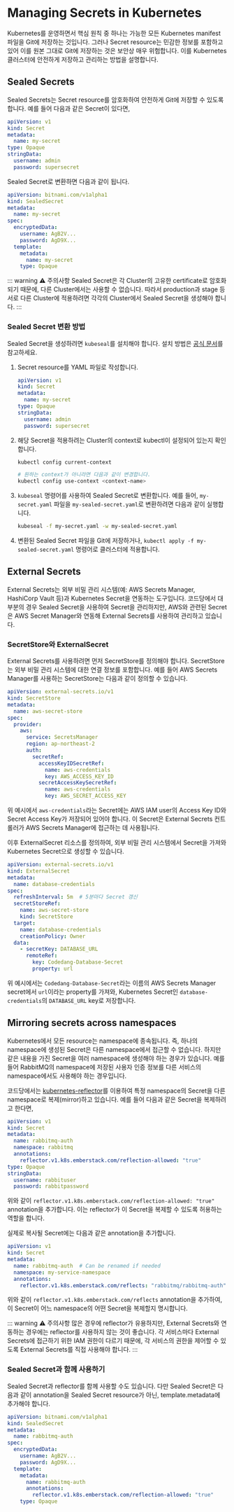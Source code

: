 # Managing Secrets in Kubernetes

Kubernetes를 운영하면서 핵심 원칙 중 하나는 가능한 모든 Kubernetes manifest 파일을 Git에 저장하는 것입니다.
그러나 Secret resource는 민감한 정보를 포함하고 있어 이를 원본 그대로 Git에 저장하는 것은 보안상 매우 위험합니다.
이를 Kubernetes 클러스터에 안전하게 저장하고 관리하는 방법을 설명합니다.

## Sealed Secrets

Sealed Secrets는 Secret resource를 암호화하여 안전하게 Git에 저장할 수 있도록 합니다.
예를 들어 다음과 같은 Secret이 있다면,

```yaml
apiVersion: v1
kind: Secret
metadata:
  name: my-secret
type: Opaque
stringData:
  username: admin
  password: supersecret
```

Sealed Secret로 변환하면 다음과 같이 됩니다.

```yaml
apiVersion: bitnami.com/v1alpha1
kind: SealedSecret
metadata:
  name: my-secret
spec:
  encryptedData:
    username: AgB2V...
    password: AgD9X...
  template:
    metadata:
      name: my-secret
    type: Opaque
```

::: warning ⚠️ 주의사항
Sealed Secret은 각 Cluster의 고유한 certificate로 암호화되기 때문에, 다른 Cluster에서는 사용할 수 없습니다.
따라서 production과 stage 등 서로 다른 Cluster에 적용하려면 각각의 Cluster에서 Sealed Secret을 생성해야 합니다.
:::

### Sealed Secret 변환 방법

Sealed Secret을 생성하려면 `kubeseal`를 설치해야 합니다.
설치 방법은 [공식 문서](https://github.com/bitnami-labs/sealed-secrets?tab=readme-ov-file#kubeseal)를 참고하세요.

1. Secret resource를 YAML 파일로 작성합니다.
   ```yaml
   apiVersion: v1
   kind: Secret
   metadata:
     name: my-secret
   type: Opaque
   stringData:
     username: admin
     password: supersecret
   ```
2. 해당 Secret을 적용하려는 Cluster의 context로 kubectl이 설정되어 있는지 확인합니다.
   ```bash
   kubectl config current-context

   # 원하는 context가 아니라면 다음과 같이 변경합니다.
   kubectl config use-context <context-name>
   ```
3. `kubeseal` 명령어를 사용하여 Sealed Secret로 변환합니다. 예를 들어, `my-secret.yaml` 파일을 `my-sealed-secret.yaml`로 변환하려면 다음과 같이 실행합니다.

   ```bash
   kubeseal -f my-secret.yaml -w my-sealed-secret.yaml
   ```
4. 변환된 Sealed Secret 파일을 Git에 저장하거나, `kubectl apply -f my-sealed-secret.yaml` 명령어로 클러스터에 적용합니다.

## External Secrets

External Secrets는 외부 비밀 관리 시스템(예: AWS Secrets Manager, HashiCorp Vault 등)과 Kubernetes Secret을 연동하는 도구입니다.
코드당에서 대부분의 경우 Sealed Secret을 사용하여 Secret을 관리하지만, AWS와 관련된 Secret은 AWS Secret Manager와 연동해 External Secrets를 사용하여 관리하고 있습니다.

### SecretStore와 ExternalSecret

External Secrets를 사용하려면 먼저 SecretStore를 정의해야 합니다.
SecretStore는 외부 비밀 관리 시스템에 대한 연결 정보를 포함합니다.
예를 들어 AWS Secrets Manager를 사용하는 SecretStore는 다음과 같이 정의할 수 있습니다.

```yaml
apiVersion: external-secrets.io/v1
kind: SecretStore
metadata:
  name: aws-secret-store
spec:
  provider:
    aws:
      service: SecretsManager
      region: ap-northeast-2
      auth:
        secretRef:
          accessKeyIDSecretRef:
            name: aws-credentials
            key: AWS_ACCESS_KEY_ID
          secretAccessKeySecretRef:
            name: aws-credentials
            key: AWS_SECRET_ACCESS_KEY
```

위 예시에서 `aws-credentials`라는 Secret에는 AWS IAM user의 Access Key ID와 Secret Access Key가 저장되어 있어야 합니다.
이 Secret은 External Secrets 컨트롤러가 AWS Secrets Manager에 접근하는 데 사용됩니다.

이후 ExternalSecret 리소스를 정의하여, 외부 비밀 관리 시스템에서 Secret을 가져와 Kubernetes Secret으로 생성할 수 있습니다.

```yaml
apiVersion: external-secrets.io/v1
kind: ExternalSecret
metadata:
  name: database-credentials
spec:
  refreshInterval: 5m  # 5분마다 Secret 갱신
  secretStoreRef:
    name: aws-secret-store
    kind: SecretStore
  target:
    name: database-credentials
    creationPolicy: Owner
  data:
    - secretKey: DATABASE_URL
      remoteRef:
        key: Codedang-Database-Secret
        property: url
```

위 예시에서는 `Codedang-Database-Secret`라는 이름의 AWS Secrets Manager secret에서 `url`이라는 property를 가져와, Kubernetes Secret인 `database-credentials`의 `DATABASE_URL` key로 저장합니다.

## Mirroring secrets across namespaces

Kubernetes에서 모든 resource는 namespace에 종속됩니다.
즉, 하나의 namespace에 생성된 Secret은 다른 namespace에서 접근할 수 없습니다.
하지만 같은 내용을 가진 Secret을 여러 namespace에 생성해야 하는 경우가 있습니다.
예를 들어 RabbitMQ의 namespace에 저장된 사용자 인증 정보를 다른 서비스의 namespace에서도 사용해야 하는 경우입니다.

코드당에서는 [kubernetes-reflector](https://github.com/emberstack/kubernetes-reflector)를 이용하여 특정 namespace의 Secret을 다른 namespace로 복제(mirror)하고 있습니다.
예를 들어 다음과 같은 Secret을 복제하려고 한다면,

```yaml
apiVersion: v1
kind: Secret
metadata:
  name: rabbitmq-auth
  namespace: rabbitmq
  annotations:
    reflector.v1.k8s.emberstack.com/reflection-allowed: "true"
type: Opaque
stringData:
  username: rabbituser
  password: rabbitpassword
```

위와 같이 `reflector.v1.k8s.emberstack.com/reflection-allowed: "true"` annotation을 추가합니다.
이는 reflector가 이 Secret을 복제할 수 있도록 허용하는 역할을 합니다.

실제로 복사될 Secret에는 다음과 같은 annotation을 추가합니다.

```yaml
apiVersion: v1
kind: Secret
metadata:
  name: rabbitmq-auth  # Can be renamed if needed
  namespace: my-service-namespace
  annotations:
    reflector.v1.k8s.emberstack.com/reflects: "rabbitmq/rabbitmq-auth"
```

위와 같이 `reflector.v1.k8s.emberstack.com/reflects` annotation을 추가하여, 이 Secret이 어느 namespace의 어떤 Secret을 복제할지 명시합니다.

::: warning ⚠️ 주의사항
많은 경우에 reflector가 유용하지만, External Secrets와 연동하는 경우에는 reflector를 사용하지 않는 것이 좋습니다.
각 서비스마다 External Secrets에 접근하기 위한 IAM 권한이 다르기 때문에, 각 서비스의 권한을 제어할 수 있도록 External Secrets를 직접 사용해야 합니다.
:::

### Sealed Secret과 함께 사용하기

Sealed Secret과 reflector를 함께 사용할 수도 있습니다.
다만 Sealed Secret은 다음과 같이 annotation을 Sealed Secret resource가 아닌, template.metadata에 추가해야 합니다.

```yaml
apiVersion: bitnami.com/v1alpha1
kind: SealedSecret
metadata:
  name: rabbitmq-auth
spec:
  encryptedData:
    username: AgB2V...
    password: AgD9X...
  template:
    metadata:
      name: rabbitmq-auth
      annotations:
        reflector.v1.k8s.emberstack.com/reflection-allowed: "true"
    type: Opaque
```
